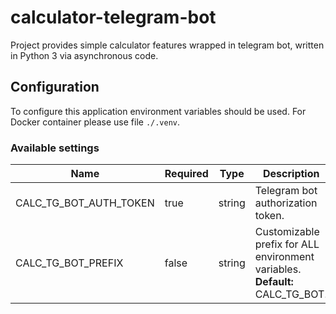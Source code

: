 # calculator-telegram-bot
Project provides simple calculator features wrapped in telegram bot, written in
Python 3 via asynchronous code.

## Configuration
To configure this application environment variables should be used. For
Docker container please use file ``./.venv``.

### Available settings
|Name|Required|Type|Description|
|---|---|---|---|
|CALC_TG_BOT_AUTH_TOKEN|true|string|Telegram bot authorization token.|
|CALC_TG_BOT_PREFIX|false|string|Customizable prefix for ALL environment variables. **Default:** CALC_TG_BOT.|
